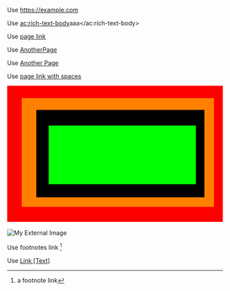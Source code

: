 Use <https://example.com>

Use <ac:rich-text-body>aaa</ac:rich-text-body>

Use [page link](ac:Page)

Use [AnotherPage](ac:)

Use [Another Page](ac:)

Use [page link with spaces](<ac:Page With Space>)

![My Image](test.png)

![My External Image](http://confluence.atlassian.com/images/logo/confluence_48_trans.png?key1=value1&key2=value2)

Use footnotes link [^1]  
[^1]: a footnote link

Use [Link [Text]](foo)
